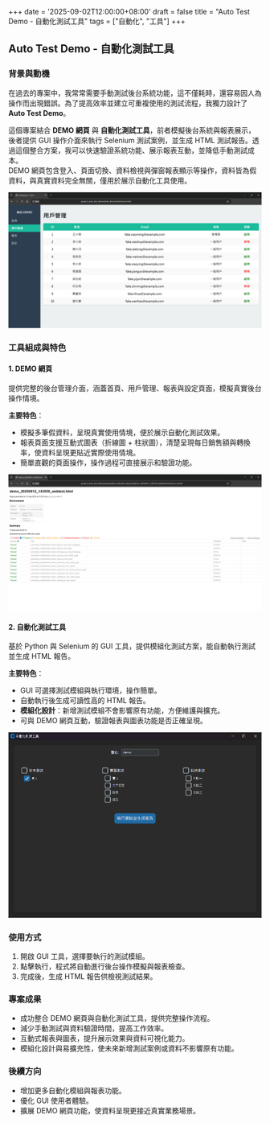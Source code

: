 +++
date = '2025-09-02T12:00:00+08:00'
draft = false
title = "Auto Test Demo - 自動化測試工具"
tags = ["自動化", "工具"]
+++
## Auto Test Demo - 自動化測試工具

### 背景與動機
在過去的專案中，我常常需要手動測試後台系統功能，這不僅耗時，還容易因人為操作而出現錯誤。為了提高效率並建立可重複使用的測試流程，我獨力設計了 **Auto Test Demo**。

這個專案結合 **DEMO 網頁** 與 **自動化測試工具**，前者模擬後台系統與報表展示，後者提供 GUI 操作介面來執行 Selenium 測試案例，並生成 HTML 測試報告。透過這個整合方案，我可以快速驗證系統功能、展示報表互動，並降低手動測試成本。  
DEMO 網頁包含登入、頁面切換、資料檢視與彈窗報表顯示等操作，資料皆為假資料，與真實資料完全無關，僅用於展示自動化工具使用。

![DEMO網頁畫面](web_demo.png)

### 工具組成與特色

#### 1. DEMO 網頁
提供完整的後台管理介面，涵蓋首頁、用戶管理、報表與設定頁面，模擬真實後台操作情境。

**主要特色**：
- 模擬多筆假資料，呈現真實使用情境，便於展示自動化測試效果。
- 報表頁面支援互動式圖表（折線圖 + 柱狀圖），清楚呈現每日銷售額與轉換率，使資料呈現更貼近實際使用情境。
- 簡單直觀的頁面操作，操作過程可直接展示和驗證功能。

<!-- 這裡可以放報表頁面截圖 -->
![報表畫面](report_demo.png)

#### 2. 自動化測試工具
基於 Python 與 Selenium 的 GUI 工具，提供模組化測試方案，能自動執行測試並生成 HTML 報告。

**主要特色**：
- GUI 可選擇測試模組與執行環境，操作簡單。
- 自動執行後生成可讀性高的 HTML 報告。
- **模組化設計**：新增測試模組不會影響原有功能，方便維護與擴充。
- 可與 DEMO 網頁互動，驗證報表與圖表功能是否正確呈現。

![GUI畫面](gui.png)

### 使用方式

1. 開啟 GUI 工具，選擇要執行的測試模組。  
2. 點擊執行，程式將自動進行後台操作模擬與報表檢查。  
3. 完成後，生成 HTML 報告供檢視測試結果。

### 專案成果
- 成功整合 DEMO 網頁與自動化測試工具，提供完整操作流程。
- 減少手動測試與資料驗證時間，提高工作效率。
- 互動式報表與圖表，提升展示效果與資料可視化能力。
- 模組化設計與易擴充性，使未來新增測試案例或資料不影響原有功能。

### 後續方向
- 增加更多自動化模組與報表功能。
- 優化 GUI 使用者體驗。
- 擴展 DEMO 網頁功能，使資料呈現更接近真實業務場景。
